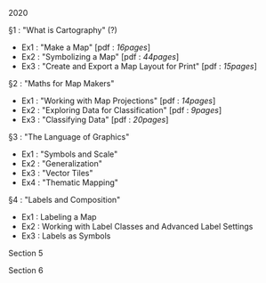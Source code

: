 2020

§1 : "What is Cartography" (?)

* Ex1 : "Make a Map" [pdf : *16pages*]
* Ex2 : "Symbolizing a Map" [pdf : *44pages*]
* Ex3 : "Create and Export a Map Layout for Print" [pdf : *15pages*]


§2 : "Maths for Map Makers"

* Ex1 : "Working with Map Projections" [pdf : *14pages*]
* Ex2 : "Exploring Data for Classification" [pdf : *9pages*]
* Ex3 : "Classifying Data" [pdf : *20pages*]


§3 : "The Language of Graphics"

* Ex1 : "Symbols and Scale"
* Ex2 : "Generalization"
* Ex3 : "Vector Tiles"
* Ex4 : "Thematic Mapping"


§4 : "Labels and Composition"

* Ex1 : Labeling a Map
* Ex2 : Working with Label Classes and Advanced Label Settings
* Ex3 : Labels as Symbols


Section 5

Section 6